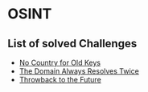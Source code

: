 # OSINT

## List of solved Challenges

- [No Country for Old Keys](No%20Country%20for%20Old%20Keys.md)
- [The Domain Always Resolves Twice](The%20Domain%20Always%20Resolves%20Twice.md)
- [Throwback to the Future](Throwback%20to%20the%20Future.md)
